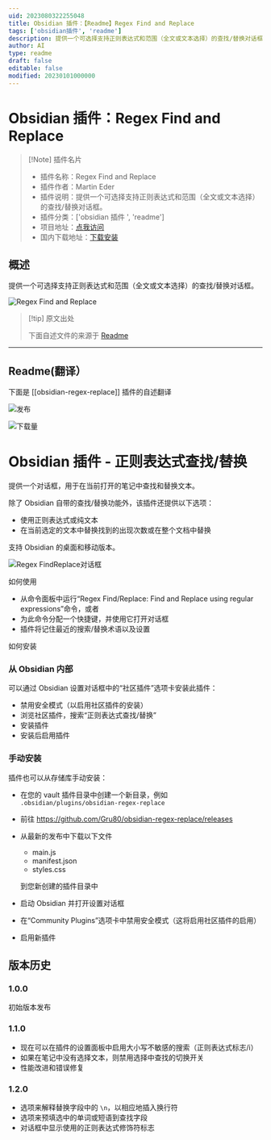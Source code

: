 ```yaml
---
uid: 2023080322255048
title: Obsidian 插件：【Readme】Regex Find and Replace
tags: ['obsidian插件', 'readme']
description: 提供一个可选择支持正则表达式和范围（全文或文本选择）的查找/替换对话框。
author: AI
type: readme
draft: false
editable: false
modified: 20230101000000
---
```


# Obsidian 插件：Regex Find and Replace

> [!Note] 插件名片
> - 插件名称：Regex Find and Replace
> - 插件作者：Martin Eder
> - 插件说明：提供一个可选择支持正则表达式和范围（全文或文本选择）的查找/替换对话框。
> - 插件分类：['obsidian 插件 ', 'readme']
> - 项目地址：[点我访问](https://github.com/Gru80/obsidian-regex-replace)
> - 国内下载地址：[下载安装](https://pkmer.cn/products/plugin/pluginMarket/?obsidian-regex-replace)

## 概述

提供一个可选择支持正则表达式和范围（全文或文本选择）的查找/替换对话框。

![Regex Find and Replace](https://cdn.pkmer.cn/covers/obsidian-regex-replace.png!pkmer)

> [!tip] 原文出处
>
>下面自述文件的来源于 [Readme](https://ghproxy.net/https://raw.githubusercontent.com/Gru80/obsidian-regex-replace/master/README.md)
>

---

## Readme(翻译）

下面是 [[obsidian-regex-replace]] 插件的自述翻译

![发布](https://img.shields.io/github/v/release/Gru80/obsidian-regex-replace)

![下载量](https://img.shields.io/github/downloads/Gru80/obsidian-regex-replace/total.svg)

# Obsidian 插件 - 正则表达式查找/替换

提供一个对话框，用于在当前打开的笔记中查找和替换文本。

除了 Obsidian 自带的查找/替换功能外，该插件还提供以下选项：

- 使用正则表达式或纯文本
- 在当前选定的文本中替换找到的出现次数或在整个文档中替换

支持 Obsidian 的桌面和移动版本。

![Regex FindReplace对话框](res/dialog.png)

如何使用

- 从命令面板中运行“Regex Find/Replace: Find and Replace using regular expressions”命令，或者
- 为此命令分配一个快捷键，并使用它打开对话框
- 插件将记住最近的搜索/替换术语以及设置

如何安装

### 从 Obsidian 内部

可以通过 Obsidian 设置对话框中的“社区插件”选项卡安装此插件：

- 禁用安全模式（以启用社区插件的安装）
- 浏览社区插件，搜索“正则表达式查找/替换”
- 安装插件
- 安装后启用插件

### 手动安装

插件也可以从存储库手动安装：

- 在您的 vault 插件目录中创建一个新目录，例如
   `.obsidian/plugins/obsidian-regex-replace`

- 前往 <https://github.com/Gru80/obsidian-regex-replace/releases>
- 从最新的发布中下载以下文件
   - main.js
   - manifest.json
   - styles.css

  到您新创建的插件目录中

- 启动 Obsidian 并打开设置对话框
- 在“Community Plugins”选项卡中禁用安全模式（这将启用社区插件的启用）
- 启用新插件

## 版本历史

### 1.0.0

初始版本发布

### 1.1.0

- 现在可以在插件的设置面板中启用大小写不敏感的搜索（正则表达式标志/i）
- 如果在笔记中没有选择文本，则禁用选择中查找的切换开关
- 性能改进和错误修复

### 1.2.0

- 选项来解释替换字段中的 `\n`，以相应地插入换行符
- 选项来预填选中的单词或短语到查找字段
- 对话框中显示使用的正则表达式修饰符标志



